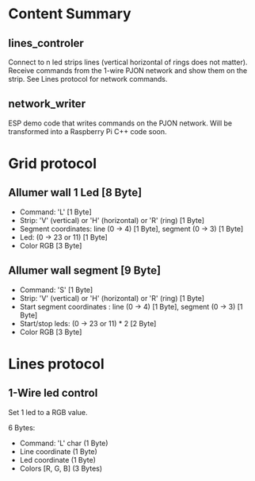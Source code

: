 # Content Summary

## lines_controler

Connect to n led strips lines (vertical horizontal of rings does not matter).
Receive commands from the 1-wire PJON network and show them on the strip.
See Lines protocol for network commands.

## network_writer

ESP demo code that writes commands on the PJON network.
Will be transformed into a Raspberry Pi C++ code soon.

# Grid protocol

## Allumer wall 1 Led \[8 Byte\]

* Command: 'L' \[1 Byte\]
* Strip: 'V' (vertical) or 'H' (horizontal) or 'R' (ring) \[1 Byte\]
* Segment coordinates: line (0 -> 4) \[1 Byte\], segment (0 -> 3) \[1 Byte\]
* Led: (0 -> 23 or 11) \[1 Byte\]
* Color RGB \[3 Byte\] 


## Allumer wall segment \[9 Byte\]

* Command: 'S' \[1 Byte\]
* Strip: 'V' (vertical) or 'H' (horizontal) or 'R' (ring) \[1 Byte\]
* Start segment coordinates : line (0 -> 4) \[1 Byte\], segment (0 -> 3) \[1 Byte\]
* Start/stop leds: (0 -> 23 or 11) * 2 \[2 Byte\]
* Color RGB \[3 Byte\] 


# Lines protocol

## 1-Wire led control

Set 1 led to a RGB value.

6 Bytes:
* Command: 'L' char (1 Byte)
* Line coordinate (1 Byte)
* Led coordinate (1 Byte)
* Colors \[R, G, B\] (3 Bytes)
